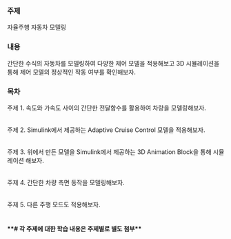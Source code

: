 <h3>주제</h3>

자율주행 자동차 모델링

<h3>내용</h3>

간단한 수식의 자동차를 모델링하여 다양한 제어 모델을 적용해보고 3D 시뮬레이션을 통해 제어 모델의 정상적인 작동 여부를 확인해보자.

<h3>목차</h3>

주제 1. 속도와 가속도 사이의 간단한 전달함수를 활용하여 차량을 모델링해보자.</br></br>

주제 2. Simulink에서 제공하는 Adaptive Cruise Control 모델을 적용해보자.</br></br>

주제 3. 위에서 만든 모델을 Simulink에서 제공하는 3D Animation Block을 통해 시뮬레이션 해보자.</br></br>

주제 4. 간단한 차량 측면 동작을 모델링해보자.</br></br>

주제 5. 다른 주행 모드도 적용해보자.</br></br>

<h4>**# 각 주제에 대한 학습 내용은 주제별로 별도 첨부**</h4>

